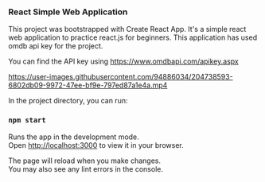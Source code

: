 ### React Simple Web Application
This project was bootstrapped with Create React App. It's a simple react web application to practice react.js for beginners. This application has used omdb api key for the project. 

You can find the API key using https://www.omdbapi.com/apikey.aspx

https://user-images.githubusercontent.com/94886034/204738593-6802db09-9972-47ee-bf9e-797ed87a1e4a.mp4

In the project directory, you can run:

### `npm start`

Runs the app in the development mode.\
Open [http://localhost:3000](http://localhost:3000) to view it in your browser.

The page will reload when you make changes.\
You may also see any lint errors in the console.

